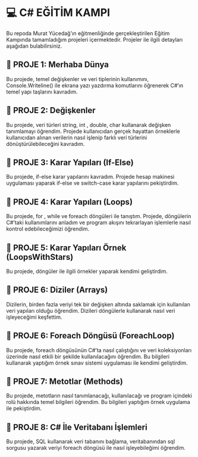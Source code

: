 # 💻 C# EĞİTİM KAMPI 

Bu repoda Murat Yücedağ'ın eğitmenliğinde gerçekleştirilen Eğitim Kampında tamamladığım projeleri içermektedir. Projeler ile ilgili detayları aşağıdan bulabilirsiniz.

## 📍 PROJE 1: Merhaba Dünya 
Bu projede, temel değişkenler ve veri tiplerinin kullanımını, Console.Writeline() ile ekrana yazı yazdırma komutlarını öğrenerek C#’ın temel yapı taşlarını kavradım. 

## 📍 PROJE 2: Değişkenler
Bu projede, veri türleri string, int , double, char kullanarak değişken tanımlamayı öğrendim. Projede kullanıcıdan gerçek hayattan örneklerle kullanıcıdan alınan verilerin nasıl işlenip farklı veri türlerini dönüştürülebileceğini kavradım.

## 📍 PROJE 3: Karar Yapıları (If-Else)
Bu projede, if-else karar yapılarını kavradım. Projede hesap makinesi uygulaması yaparak if-else ve switch-case karar yapılarını pekiştirdim.

## 📍 PROJE 4: Karar Yapıları (Loops)
Bu projede, for , while ve foreach döngüleri ile tanıştım. Projede, döngülerin C#’taki kullanımlarını anladım ve program akışını tekrarlayan işlemlerle nasıl kontrol edebileceğimizi öğrendim.

## 📍 PROJE 5: Karar Yapıları Örnek (LoopsWithStars)
Bu projede, döngüler ile ilgili örnekler yaparak kendimi geliştirdim.

## 📍 PROJE 6: Diziler (Arrays)
Dizilerin, birden fazla veriyi tek bir değişken altında saklamak için kullanılan veri yapıları olduğu öğrendim. Dizileri döngülerle kullanarak nasıl veri işleyeceğimi keşfettim.

## 📍 PROJE 6: Foreach Döngüsü (ForeachLoop)
Bu projede, foreach döngüsünün C#’ta nasıl çalıştığını ve veri koleksiyonları üzerinde nasıl etkili bir şekilde kullanılacağını öğrendim. Bu bilgileri kullanarak yaptığım örnek sınav sistemi uygulaması ile kendimi geliştirdim.

## 📍 PROJE 7: Metotlar (Methods)
Bu projede, metotların nasıl tanımlanacağı, kullanılacağı ve program içindeki rolü hakkında temel bilgileri öğrendim. Bu bilgileri yaptığım örnek uygulama ile pekiştirdim.

## 📍 PROJE 8: C# İle Veritabanı İşlemleri
Bu projede, SQL kullanarak veri tabanını bağlama, veritabanından sql sorgusu yazarak veriyi foreach döngüsü ile nasıl işleyebileğimi öğrendim.
